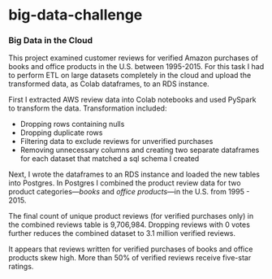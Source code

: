 # big-data-challenge
<h3>Big Data in the Cloud</h3>
<p>
  This project examined customer reviews for verified Amazon purchases of books and office products in the U.S. between 1995-2015. For this task I had to perform ETL on large datasets completely in the cloud and upload the transformed data, as Colab dataframes, to an RDS instance.</p>  
<p>First I extracted AWS review data into Colab notebooks and used PySpark to transform the data. Transformation included: 
<ul>
  <li>Dropping rows containing nulls</li>
  <li>Dropping duplicate rows</li>
  <li>Filtering data to exclude reviews for unverified purchases</li>
  <li>Removing unnecessary columns and creating two separate dataframes for each dataset that matched a sql schema I created</li>
</ul>
</p>
<p>Next, I wrote the dataframes to an RDS instance and loaded the new tables into Postgres.  In Postgres I combined the product review data for two product categories—<i>books</i> and <i>office products</i>—in the U.S. from 1995 - 2015.</p>
<p>The final count of unique product reviews (for verified purchases only) in the combined reviews table is 9,706,984. Dropping reviews with 0 votes further reduces the combined dataset to 3.1 million verified reviews.</p>
<p>It appears that reviews written for verified purchases of books and office products skew high.  More than 50% of verified reviews receive five-star ratings.
<a href="https://github.com/boar1ang/big-data-challenge/blob/master/level-2/BookRatings.png" target="_blank" /></p>

